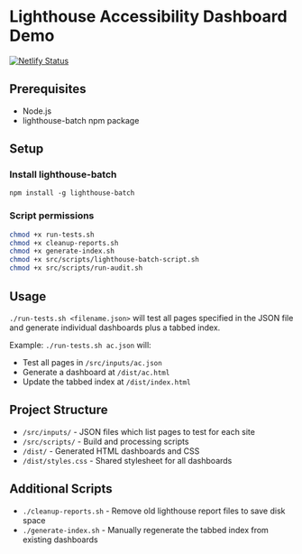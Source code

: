 # Lighthouse Accessibility Dashboard Demo

[![Netlify Status](https://api.netlify.com/api/v1/badges/260580f8-e801-48d5-a6e7-13b46ae89211/deploy-status)](https://app.netlify.com/sites/em-accessibility-dash/deploys)

## Prerequisites

- Node.js
- lighthouse-batch npm package

## Setup

### Install lighthouse-batch

`npm install -g lighthouse-batch`

### Script permissions

```bash
chmod +x run-tests.sh
chmod +x cleanup-reports.sh
chmod +x generate-index.sh
chmod +x src/scripts/lighthouse-batch-script.sh 
chmod +x src/scripts/run-audit.sh
```

## Usage

`./run-tests.sh <filename.json>` will test all pages specified in the JSON file and generate individual dashboards plus a tabbed index.

Example: `./run-tests.sh ac.json` will:
- Test all pages in `/src/inputs/ac.json` 
- Generate a dashboard at `/dist/ac.html`
- Update the tabbed index at `/dist/index.html`

## Project Structure

- `/src/inputs/` - JSON files which list pages to test for each site
- `/src/scripts/` - Build and processing scripts  
- `/dist/` - Generated HTML dashboards and CSS
- `/dist/styles.css` - Shared stylesheet for all dashboards

## Additional Scripts

- `./cleanup-reports.sh` - Remove old lighthouse report files to save disk space
- `./generate-index.sh` - Manually regenerate the tabbed index from existing dashboards